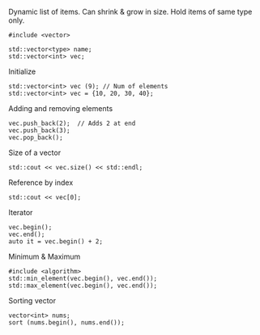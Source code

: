Dynamic list of items. Can shrink & grow in size. Hold items of same type only.

```
#include <vector>

std::vector<type> name;
std::vector<int> vec;
```

Initialize

```
std::vector<int> vec (9); // Num of elements 
std::vector<int> vec = {10, 20, 30, 40};
```

Adding and removing elements

```
vec.push_back(2);  // Adds 2 at end
vec.push_back(3);
vec.pop_back();
```

Size of a vector

```
std::cout << vec.size() << std::endl;
```

Reference by index

```
std::cout << vec[0];
```

Iterator

```
vec.begin();
vec.end();
auto it = vec.begin() + 2;
```

Minimum & Maximum

```
#include <algorithm>
std::min_element(vec.begin(), vec.end());
std::max_element(vec.begin(), vec.end());
```


Sorting vector

```
vector<int> nums;
sort (nums.begin(), nums.end());
```







